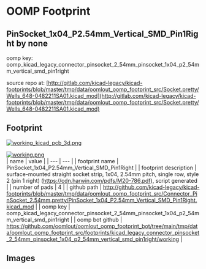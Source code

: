 # OOMP Footprint  
## PinSocket_1x04_P2.54mm_Vertical_SMD_Pin1Right  by none  
  
oomp key: oomp_kicad_legacy_connector_pinsocket_2_54mm_pinsocket_1x04_p2_54mm_vertical_smd_pin1right  
  
source repo at: [http://gitlab.com/kicad-legacy/kicad-footprints/blob/master/tmp/data/oomlout_oomp_footprint_src/Socket.pretty/Wells_648-0482211SA01.kicad_mod](http://gitlab.com/kicad-legacy/kicad-footprints/blob/master/tmp/data/oomlout_oomp_footprint_src/Socket.pretty/Wells_648-0482211SA01.kicad_mod)  
## Footprint  
  
[![working_kicad_pcb_3d.png](working_kicad_pcb_3d_600.png)](working_kicad_pcb_3d.png)  
  
[![working.png](working_600.png)](working.png)  
| name | value | 
| --- | --- | 
| footprint name | PinSocket_1x04_P2.54mm_Vertical_SMD_Pin1Right | 
| footprint description | surface-mounted straight socket strip, 1x04, 2.54mm pitch, single row, style 2 (pin 1 right) (https://cdn.harwin.com/pdfs/M20-786.pdf), script generated | 
| number of pads | 4 | 
| github path | http://github.com/kicad-legacy/kicad-footprints/blob/master/tmp/data/oomlout_oomp_footprint_src/Connector_PinSocket_2.54mm.pretty/PinSocket_1x04_P2.54mm_Vertical_SMD_Pin1Right.kicad_mod | 
| oomp key | oomp_kicad_legacy_connector_pinsocket_2_54mm_pinsocket_1x04_p2_54mm_vertical_smd_pin1right | 
| oomp bot github | https://github.com/oomlout/oomlout_oomp_footprint_bot/tree/main/tmp/data/oomlout_oomp_footprint_src/footprints/kicad_legacy_connector_pinsocket_2_54mm_pinsocket_1x04_p2_54mm_vertical_smd_pin1right/working | 
## Images  

